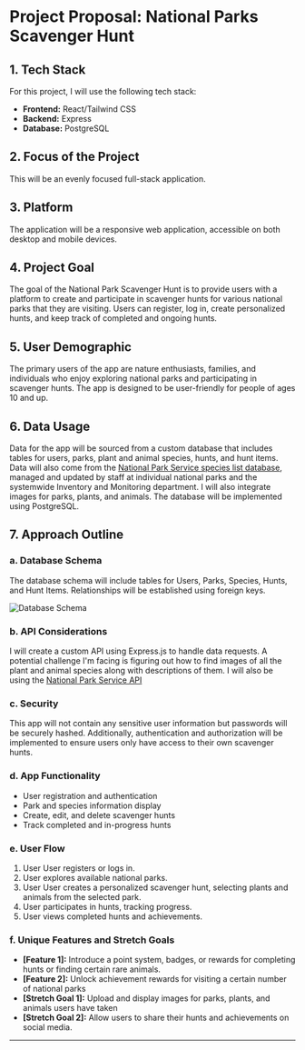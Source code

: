 # Project Proposal: National Parks Scavenger Hunt

## 1. Tech Stack

For this project, I will use the following tech stack:

- **Frontend:** React/Tailwind CSS
- **Backend:** Express
- **Database:** PostgreSQL

## 2. Focus of the Project

This will be an evenly focused full-stack application.

## 3. Platform

The application will be a responsive web application, accessible on both desktop and mobile devices.

## 4. Project Goal

The goal of the National Park Scavenger Hunt is to provide users with a platform to create and participate in scavenger hunts for various national parks that they are visiting. Users can register, log in, create personalized hunts, and keep track of completed and ongoing hunts.

## 5. User Demographic

The primary users of the app are nature enthusiasts, families, and individuals who enjoy exploring national parks and participating in scavenger hunts. The app is designed to be user-friendly for people of ages 10 and up.

## 6. Data Usage

Data for the app will be sourced from a custom database that includes tables for users, parks, plant and animal species, hunts, and hunt items. Data will also come from the [National Park Service species list database](https://irma.nps.gov/NPSpecies), managed and updated by staff at individual national parks and the systemwide Inventory and Monitoring department. I will also integrate images for parks, plants, and animals. The database will be implemented using PostgreSQL. 

## 7. Approach Outline

### a. Database Schema

The database schema will include tables for Users, Parks, Species, Hunts, and Hunt Items. Relationships will be established using foreign keys.

![Database Schema](https://imgur.com/RECzUw3)

### b. API Considerations

I will create a custom API using Express.js to handle data requests. A potential challenge I'm facing is figuring out how to find images of all the plant and animal species along with descriptions of them. I will also be using the [National Park Service API](https://www.nps.gov/subjects/developer/api-documentation.htm)

### c. Security

This app will not contain any sensitive user information but passwords will be securely hashed. Additionally, authentication and authorization will be implemented to ensure users only have access to their own scavenger hunts.

### d. App Functionality

- User registration and authentication
- Park and species information display
- Create, edit, and delete scavenger hunts
- Track completed and in-progress hunts


### e. User Flow

1. User User registers or logs in.
2. User explores available national parks.
3. User User creates a personalized scavenger hunt, selecting plants and animals from the selected park.
4. User participates in hunts, tracking progress.
5. User views completed hunts and achievements.

### f. Unique Features and Stretch Goals

- **[Feature 1]:** Introduce a point system, badges, or rewards for completing hunts or finding certain rare animals.
- **[Feature 2]:** Unlock achievement rewards for visiting a certain number of national parks
- **[Stretch Goal 1]:** Upload and display images for parks, plants, and animals users have taken
- **[Stretch Goal 2]:** Allow users to share their hunts and achievements on social media.
---


